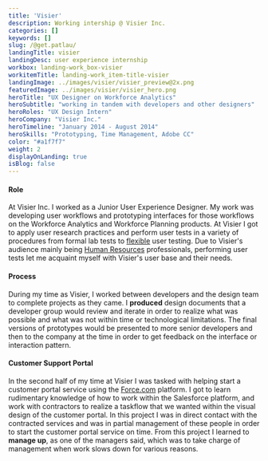 ```yaml
---
title: 'Visier'
description: Working intership @ Visier Inc.
categories: []
keywords: []
slug: /@get.patlau/
landingTitle: visier
landingDesc: user experience internship
workbox: landing-work_box-visier
workitemTitle: landing-work_item-title-visier
landingImage: ../images/visier/visier_preview@2x.png
featuredImage: ../images/visier/visier_hero.png
heroTitle: "UX Designer on Workforce Analytics"
heroSubtitle: "working in tandem with developers and other designers"
heroRoles: "UX Design Intern"
heroCompany: "Visier Inc."
heroTimeline: "January 2014 - August 2014"
heroSkills: "Prototyping, Time Management, Adobe CC"
color: "#a1f7f7"
weight: 2
displayOnLanding: true
isBlog: false
---
```

#### Role

At Visier Inc. I worked as a Junior User Experience Designer. My work was developing user workflows and prototyping interfaces for those workflows on the Workforce Analytics and Workforce Planning products. At Visier I got to apply user research practices and perform user tests in a variety of procedures from formal lab tests to [flexible](https://www.nngroup.com/articles/flexible-usability-testing/ "flexible") user testing. Due to Visier's audience mainly being [Human Resources](http://www.visier.com/customer-success/customers/ "Human Resources") professionals, performing user tests let me acquaint myself with Visier's user base and their needs.

#### Process

During my time as Visier, I worked between developers and the design team to complete projects as they came. I **produced** design documents that a developer group would review and iterate in order to realize what was possible and what was not within time or technological limitations. The final versions of prototypes would be presented to more senior developers and then to the company at the time in order to get feedback on the interface or interaction pattern.

#### Customer Support Portal

In the second half of my time at Visier I was tasked with helping start a customer portal service using the [Force.com](http://www.salesforce.com/ "Force.com") platform. I got to learn rudimentary knowledge of how to work within the Salesforce platform, and work with contractors to realize a taskflow that we wanted within the visual design of the customer portal. In this project I was in direct contact with the contracted services and was in partial management of these people in order to start the customer portal service on time. From this project I learned to **manage up**, as one of the managers said, which was to take charge of management when work slows down for various reasons.
